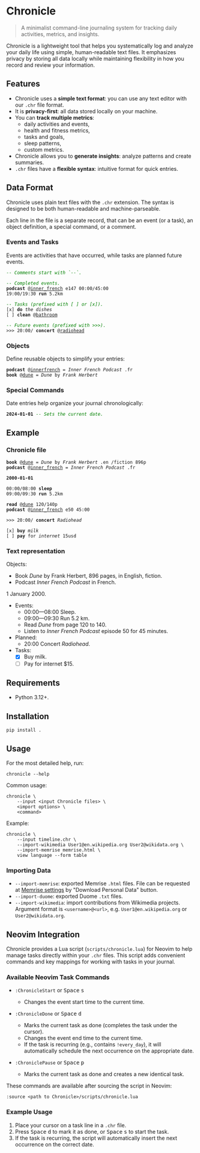 # Chronicle

> A minimalist command-line journaling system for tracking daily activities,
metrics, and insights.

Chronicle is a lightweight tool that helps you systematically log and analyze
your daily life using simple, human-readable text files. It emphasizes privacy
by storing all data locally while maintaining flexibility in how you record and
review your information.

## Features

- Chronicle uses a **simple text format**: you can use any text editor with our `.chr`
file format.
- It is **privacy-first**: all data stored locally on your machine.
- You can **track multiple metrics**:
  - daily activities and events,
  - health and fitness metrics,
  - tasks and goals,
  - sleep patterns,
  - custom metrics.
- Chronicle allows you to **generate insights**: analyze patterns and create
summaries.
- `.chr` files have a **flexible syntax**: intuitive format for quick entries.

## Data Format

Chronicle uses plain text files with the `.chr` extension. The syntax is
designed to be both human-readable and machine-parseable.

Each line in the file is a separate record, that can be an event (or a task),
an object definition, a special command, or a comment.

### Events and Tasks

Events are activities that have occurred, while tasks are planned future events.

<pre><code><i style="color: green;">-- Comments start with `--`.</i>

<i style="color: green;">-- Completed events.</i>
<b>podcast</b> @<u>inner_french</u> e147 00:00/45:00
19:00/19:30 <b>run</b> 5.2km

<i style="color: green;">-- Tasks (prefixed with [ ] or [x]).</i>
[x] <b>do</b> <i>the dishes</i>
[ ] <b>clean</b> @<u>bathroom</u>

<i style="color: green;">-- Future events (prefixed with >>>).</i>
>>> 20:00/ <b>concert</b> @<u>radiohead</u></code></pre>

### Objects

Define reusable objects to simplify your entries:

<pre><code><b>podcast</b> @<u>innerfrench</u> = <i>Inner French Podcast</i> .fr
<b>book</b> @<u>dune</u> = <i>Dune</i> by <i>Frank Herbert</i></code></pre>

### Special Commands

Date entries help organize your journal chronologically:

<pre><code><b>2024-01-01</b> <i style="color: green;">-- Sets the current date.</i>
</code></pre>

## Example

### Chronicle file

<pre><code><b>book</b> @<u>dune</u> = <i>Dune</i> by <i>Frank Herbert</i> .en /fiction 896p
<b>podcast</b> @<u>inner_french</u> = <i>Inner French Podcast</i> .fr

<b>2000-01-01</b>

00:00/08:00 <b>sleep</b>
09:00/09:30 <b>run</b> 5.2km

<b>read</b> @<u>dune</u> 120/140p
<b>podcast</b> @<u>inner_french</u> e50 45:00

>>> 20:00/ <b>concert</b> <i>Radiohead</i>

[x] <b>buy</b> <i>milk</i>
[ ] <b>pay</b> for <i>internet</i> 15usd
</code></pre>

### Text representation

Objects:
  - Book _Dune_ by Frank Herbert, 896 pages, in English, fiction.
  - Podcast _Inner French Podcast_ in French.

1 January 2000.
  - Events:
    - 00:00—08:00 Sleep.
    - 09:00—09:30 Run 5.2 km.
    - Read _Dune_ from page 120 to 140.
    - Listen to _Inner French Podcast_ episode 50 for 45 minutes.
  - Planned:
    - 20:00 Concert _Radiohead_.
  - Tasks:
    - [x] Buy milk.
    - [ ] Pay for internet $15.

## Requirements

- Python 3.12+.

## Installation

```shell
pip install .
```

## Usage

For the most detailed help, run:

```shell
chronicle --help
```

Common usage:

```shell
chronicle \
    --input <input Chronicle files> \
    <import options> \
    <command>
```

Example:

```shell
chronicle \
    --input timeline.chr \
    --import-wikimedia User1@en.wikipedia.org User2@wikidata.org \
    --import-memrise memrise.html \
    view language --form table
```

### Importing Data

- `--import-memrise`: exported Memrise `.html` files. File can be requested at
  [Memrise settings](https://app.memrise.com/settings/) by "Download Personal
  Data" button.
- `--import-duome`: exported Duome `.txt` files.
- `--import-wikimedia`: import contributions from Wikimedia projects.
  Argument format is `<username>@<url>`, e.g. `User1@en.wikipedia.org`
  or `User2@wikidata.org`.

## Neovim Integration

Chronicle provides a Lua script (`scripts/chronicle.lua`) for Neovim to help
manage tasks directly within your `.chr` files. This script adds convenient
commands and key mappings for working with tasks in your journal.

### Available Neovim Task Commands

- `:ChronicleStart` or <kbd>Space</kbd> <kbd>s</kbd>
  - Changes the event start time to the current time.

- `:ChronicleDone` or <kbd>Space</kbd> <kbd>d</kbd>
  - Marks the current task as done (completes the task under the cursor).
  - Changes the event end time to the current time.
  - If the task is recurring (e.g., contains `!every_day`), it will
    automatically schedule the next occurrence on the appropriate date.
  
- `:ChroniclePause` or <kbd>Space</kbd> <kbd>p</kbd>
  - Marks the current task as done and creates a new identical task.

These commands are available after sourcing the script in Neovim:

```vim
:source <path to Chronicle>/scripts/chronicle.lua
```

### Example Usage

1. Place your cursor on a task line in a `.chr` file.
2. Press <kbd>Space</kbd> <kbd>d</kbd> to mark it as done, or
   <kbd>Space</kbd> <kbd>s</kbd> to start the task.
3. If the task is recurring, the script will automatically insert the next
   occurrence on the correct date.
